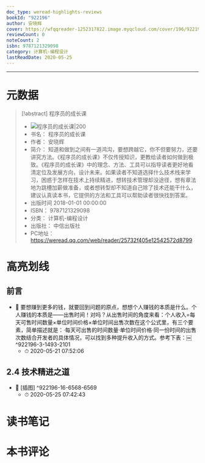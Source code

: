 ```yaml
---
doc_type: weread-highlights-reviews
bookId: "922196"
author: 安晓辉
cover: https://wfqqreader-1252317822.image.myqcloud.com/cover/196/922196/t7_922196.jpg
reviewCount: 0
noteCount: 2
isbn: 9787121329098
category: 计算机-编程设计
lastReadDate: 2020-05-25
---
```



---
# 元数据
> [!abstract] 程序员的成长课
> - ![ 程序员的成长课|200](https://wfqqreader-1252317822.image.myqcloud.com/cover/196/922196/t7_922196.jpg)
> - 书名： 程序员的成长课
> - 作者： 安晓辉
> - 简介： 知道和做到之间有一道鸿沟，要想跨越它，你不但要努力，还要讲究方法。《程序员的成长课》不仅传授知识，更教给读者如何做到极致。《程序员的成长课》中的理念、方法、工具可以指导读者更好地看清定位及发展方向，设计未来。如果读者不知道选择什么技术栈来学习，困惑于怎样在技术上持续精进，想转技术管理却没途径，想有章法地为跳槽加薪做准备，或者想转型却不知道自己除了技术还能干什么，建议认真读本书，它提供的方法和工具可以帮助读者很快找到答案。
> - 出版时间 2018-01-01 00:00:00
> - ISBN： 9787121329098
> - 分类： 计算机-编程设计
> - 出版社： 中信出版社
> - PC地址：https://weread.qq.com/web/reader/25732f405e12542572d8799

# 高亮划线

## 前言


- 📌 要想赚到更多的钱，就要回到问题的原点，想想个人赚钱的本质是什么。个人赚钱的本质是——出售时间！对吗？从出售时间的角度来看：个人收入=每天可售时间数量×单位时间价格×单位时间出售次数在这个公式里，有三个要素，简单描述就是：·每天可出售的时间数量·单位时间价格·同一份时间的出售次数结合开发者的具体情况，可以找到多种提升收入的方式。参考下表：￼  ^922196-3-1493-2101
    - ⏱ 2020-05-21 07:52:06 
## 2.4 技术精进之道


- 📌 [插图]  ^922196-16-6568-6569
    - ⏱ 2020-05-25 07:42:43 
# 读书笔记

# 本书评论
